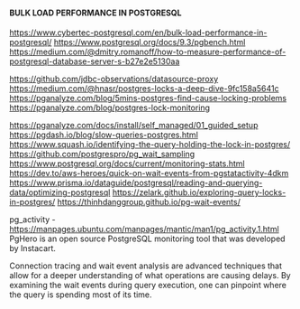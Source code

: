 #### BULK LOAD PERFORMANCE IN POSTGRESQL

https://www.cybertec-postgresql.com/en/bulk-load-performance-in-postgresql/
https://www.postgresql.org/docs/9.3/pgbench.html
https://medium.com/@dmitry.romanoff/how-to-measure-performance-of-postgresql-database-server-s-b27e2e5130aa

https://github.com/jdbc-observations/datasource-proxy
https://medium.com/@hnasr/postgres-locks-a-deep-dive-9fc158a5641c
https://pganalyze.com/blog/5mins-postgres-find-cause-locking-problems
https://pganalyze.com/blog/postgres-lock-monitoring

https://pganalyze.com/docs/install/self_managed/01_guided_setup
https://pgdash.io/blog/slow-queries-postgres.html
https://www.squash.io/identifying-the-query-holding-the-lock-in-postgres/
https://github.com/postgrespro/pg_wait_sampling
https://www.postgresql.org/docs/current/monitoring-stats.html
https://dev.to/aws-heroes/quick-on-wait-events-from-pgstatactivity-4dkm
https://www.prisma.io/dataguide/postgresql/reading-and-querying-data/optimizing-postgresql
https://zelark.github.io/exploring-query-locks-in-postgres/
https://thinhdanggroup.github.io/pg-wait-events/

pg_activity - https://manpages.ubuntu.com/manpages/mantic/man1/pg_activity.1.html
PgHero is an open source PostgreSQL monitoring tool that was developed by Instacart.

Connection tracing and wait event analysis are advanced techniques 
that allow for a deeper understanding of what operations are causing delays. 
By examining the wait events during query execution, one can pinpoint where the query is spending most of its time.